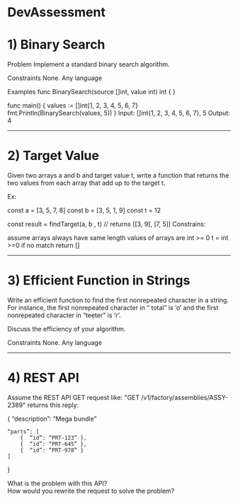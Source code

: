 # DevAssessment

# 1) Binary Search

Problem
Implement a standard binary search algorithm.

Constraints
None.  Any language

Examples
func BinarySearch(source []int, value int) int { }

func main() {
	values := []int{1, 2, 3, 4, 5, 6, 7}
	fmt.Println(BinarySearch(values, 5))
}
Input: []int{1, 2, 3, 4, 5, 6, 7}, 5
Output: 4

---------------------------------------------------------------------------

# 2) Target Value
Given two arrays a and b and target value t, write a function that returns the two values from each array that add up to the target t.

Ex:

const a = [3, 5, 7, 8]
const b = [3, 5, 1, 9]
const t = 12

const result = findTarget(a, b , t) // returns [[3, 9], [7, 5]]
Constrains:

assume arrays always have same length
values of arrays are int >= 0
t = int >=0
if no match return []

---------------------------------------------------------------------------------------------------------------------

# 3) Efficient Function in Strings
Write an efficient function to find the first nonrepeated character in a string. For instance, the first nonrepeated character in “ total” is ‘o’ and the first nonrepeated character in “teeter” is ‘r’. 

Discuss the efficiency of your algorithm.

Constraints
None.  Any language

---------------------------------------------------------------------------------------------------------------------
# 4) REST API
Assume the REST API GET request like: "GET /v1/factory/assemblies/ASSY-2389" returns this reply:

{
	“description”: “Mega bundle”
	
	“parts”: [
		{  “id”: “PRT-123” },
		{  “id”: “PRT-645” },
		{  “id”: “PRT-978” }
	]
}

What is the problem with this API?   
How would you rewrite the request to solve the problem?

